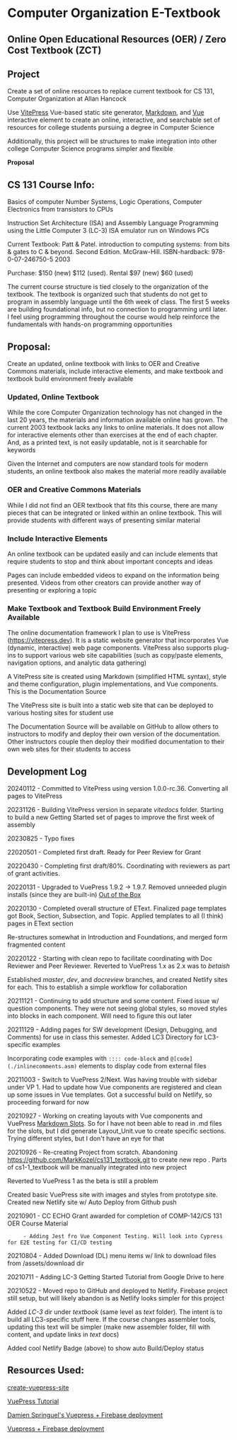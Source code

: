# Computer Organization E-Textbook
## Online Open Educational Resources (OER) / Zero Cost Textbook (ZCT)

## Project
Create a set of online resources to replace current textbook for CS 131, Computer Organization at Allan Hancock

Use [VitePress](https://https://vitepress.dev/) Vue-based static site generator, [Markdown](https://daringfireball.net/projects/markdown/), and [Vue](https://vuejs.org/) interactive element to create an online, interactive, and searchable set of resources for college students pursuing a degree in Computer Science

Additionally, this project will be structures to make integration into other college Computer Science programs simpler and flexible

**Proposal**
## CS 131 Course Info:
Basics of computer Number Systems, Logic Operations, Computer Electronics from transistors to CPUs

Instruction Set Architecture (ISA) and Assembly Language Programming using the Little Computer 3 (LC-3) ISA emulator run on Windows PCs

Current Textbook: Patt & Patel. introduction to computing systems: from bits & gates to C & beyond. Second Edition. McGraw-Hill. ISBN-hardback: 978-0-07-246750-5 2003

Purchase: $150 (new) $112 (used). Rental $97 (new) $60 (used)

The current course structure is tied closely to the organization of the textbook. The textbook is organized such that students do not get to program in assembly language until the 6th week of class. The first 5 weeks are building foundational info, but no connection to programming until later. I feel using programming throughout the course would help reinforce the fundamentals with hands-on programming opportunities

## Proposal:
Create an updated, online textbook with links to OER and Creative Commons materials, include interactive elements, and make textbook and textbook build environment freely available

### Updated, Online Textbook
While the core Computer Organization technology has not changed in the last 20 years, the materials and information available online has grown. The current 2003 textbook lacks any links to online materials. It does not allow for interactive elements other than exercises at the end of each chapter. And, as a printed text, is not easily updatable, not is it searchable for keywords

Given the Internet and computers are now standard tools for modern students, an online textbook also makes the material more readily available

### OER and Creative Commons Materials
While I did not find an OER textbook that fits this course, there are many pieces that can be integrated or linked within an online textbook. This will provide students with different ways of presenting similar material

### Include Interactive Elements
An online textbook can be updated easily and can include elements that require students to stop and think about important concepts and ideas

Pages can include embedded videos to expand on the information being presented. Videos from other creators can provide another way of presenting or exploring a topic

### Make Textbook and Textbook Build Environment Freely Available
The online documentation framework I plan to use is VitePress (https://vitepress.dev). It is a static website generator that incorporates Vue (dynamic, interactive) web page components. VitePress also supports plug-ins to support various web site capabilities (such as copy/paste elements, navigation options, and analytic data gathering)

A VitePress site is created using Markdown (simplified HTML syntax), style and theme configuration, plugin implementations, and Vue components. This is the Documentation Source

The VitePress site is built into a static web site that can be deployed to various hosting sites for student use

The Documentation Source will be available on GitHub to allow others to instructors to modify and deploy their own version of the documentation. Other instructors couple then deploy their modified documentation to their own web sites for their students to access

## Development Log
20240112 - Committed to VitePress using version 1.0.0-rc.36. Converting all pages to VitePress

20231126 - Building VitePress version in separate *vitedocs* folder. Starting to build a new Getting Started set of pages to improve the first week of assembly

20230825 - Typo fixes

22020501 - Completed first draft. Ready for Peer Review for Grant

20220430 - Completing first draft/80%. Coordinating with reviewers as part of grant activities. 

20220131 - Upgraded to VuePress 1.9.2 -> 1.9.7. Removed unneeded plugin installs (since they are built-in) [Out of the Box](https://vuepress.vuejs.org/plugin/#out-of-the-box)

20220130 - Completed overall structure of EText. Finalized page templates got Book, Section, Subsection, and Topic. Applied templates to all (I think) pages in EText section

Re-structures somewhat in Introduction and Foundations, and merged form fragmented content

20220122 - Starting with clean repo to facilitate coordinating with Doc Reviewer and Peer Reviewer. Reverted to VuePress 1.x as 2.x was to *betaish*

Established *master*, *dev*, and *docreview* branches, and created Netlify sites for each. This to establish a simple workflow for collaboration 

20211121 - Continuing to add structure and some content. Fixed issue w/ question components. They were not seeing global styles, so moved styles into <scope> blocks in each component. Will need to figure this out later

20211129 - Adding pages for SW development (Design, Debugging, and Comments) for use in class this semester. Added LC3 Directory for LC3-specific examples

Incorporating code examples with ```:::: code-block``` and ```@[code](./inlinecomments.asm)``` elements to display code from external files

20211003 - Switch to VuePress 2/Next. Was having trouble with sidebar under VP 1. Had to update how Vue components are registered and clean up some issues in Vue templates. Got a successful build on Netlify, so proceeding forward for now

20210927 - Working on creating layouts with Vue components and VuePress [Markdown Slots](https://v1.vuepress.vuejs.org/guide/markdown-slot.html#why-do-i-need-markdown-slot). So for I have not been able to read in .md files for the slots, but I did generate Layout_Unit.vue to create specific sections. Trying different styles, but I don't have an eye for that

20210926 - Re-creating Project from scratch. Abandoning https://github.com/MarkKozel/cs131_textbook.git to create new repo . Parts of cs1-1_textbook will be manually integrated into new project

Reverted to VuePress 1 as the beta is still a problem

Created basic VuePress site with images and styles from prototype site. Created new Netlify site w/ Auto Deploy from Github push

20210901 - CC ECHO Grant awarded for completion of COMP-142/CS 131 OER Course Material

         - Adding Jest fro Vue Component Testing. Will look into Cypress for E2E testing for CI/CD testing

20210804 - Added Download (DL) menu items w/ link to download files from /assets/download dir

20210711 - Adding LC-3 Getting Started Tutorial from Google Drive to here

20210522 - Moved repo to GitHub and deployed to Netlify. Firebase project still setup, but will likely abandon is as Netlify looks simpler for this project

Added *LC-3* dir under *textbook* (same level as *text* folder). The intent is to build all LC3-specific stuff here. If the course changes assembler tools, updating this text will be simpler (make new assembler folder, fill with content, and update links in *text* docs)

Added cool Netlify Badge (above) to show auto Build/Deploy status

## Resources Used:

[create-vuepress-site](https://github.com/vuepress/create-vuepress-site)

[VuePress Tutorial](https://vuepressbook.com/netlify.html#create-and-deploy-your-site-from-netlify)

[Damien Springuel's Vuepress + Firebase deployment](https://www.damien-springuel.ca/blog/posts/vuepress-firebase.html)

[Vuepress + Firebase deployment](https://vuepress.vuejs.org/guide/deploy.html#google-firebase)